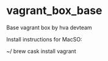 # vagrant_box_base
Base vagrant box by hva devteam

Install instructions for MacSO:

~/ brew cask install vagrant


